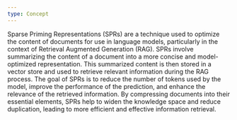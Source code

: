 ```yaml
---
type: Concept
---
```


Sparse Priming Representations (SPRs) are a technique used to optimize the content of documents for use in language models, particularly in the context of Retrieval Augmented Generation (RAG). SPRs involve summarizing the content of a document into a more concise and model-optimized representation. This summarized content is then stored in a vector store and used to retrieve relevant information during the RAG process. The goal of SPRs is to reduce the number of tokens used by the model, improve the performance of the prediction, and enhance the relevance of the retrieved information. By compressing documents into their essential elements, SPRs help to widen the knowledge space and reduce duplication, leading to more efficient and effective information retrieval.